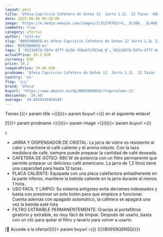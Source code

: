 ```yaml
---
layout: post
title: 'Ufesa Capriccio Cafetera de Goteo 12  Jarra 1.2L  12 Tazas  680W  Filtro Permanente  Placa Calefactora Antiadherente  Sistema Antigoteo  Auto Apagado  Azul/Verdoso'
date: 2025-06-08 09:28:09
image: 'https://m.media-amazon.com/images/I/31ZfK70Jr+L._SL500_._SL400_.jpg'
comments: true
category: ofertas
author: 'tole.es'
slug: 'B09S9Q6N5Q-es Ufesa Capriccio Cafetera de Goteo 12 Jarra 1.2L 12 Tazas...'
sku: 'B09S9Q6N5Q-es'
tags: [ '9523d978-59fe-477f-8c56-f69a4f1f65a6_0','9523d978-59fe-477f-8c56-f69a4f1f65a6_3301','9523d978-59fe-477f-8c56-f69a4f1f65a6_6201','9523d978-59fe-477f-8c56-f69a4f1f65a6_6801','9523d978-59fe-477f-8c56-f69a4f1f65a6_701','9523d978-59fe-477f-8c56-f69a4f1f65a6_9101','Arborist Merchandising Root','CML-Kitchen','Cafeteras de goteo','Hogar y cocina','Kitchen All','Los favoritos de nuestros clientes Social: Hogar y cocina','Los favoritos de nuestros clientes Social: Hogar y cocina líneas duras','Major Appliances','Máquinas cafeteras','New Arrivals Social: Home and Kitchen','Self Service','Special Features Stores','Top Brands Kitchen Appliances','Top Brands Kitchen Selection','Utensilios para café y té','cafetera','top brands_home_and_kitchen','ufesa','🇪🇸', ]
actualPrice: 30.2 EUR
currency: EUR
price: 30.2
comparePrice: 39.99 EUR
prodname: 'Ufesa Capriccio Cafetera de Goteo 12  Jarra 1.2L  12 Tazas  680W  Filtro Permanente  Placa Calefactora Antiadherente  Sistema Antigoteo  Auto Apagado  Azul/Verdoso'
country: 'es'
flag: '🇪🇸'
brand: 'Ufesa'
buyurl: 'https://www.amazon.es/dp/B09S9Q6N5Q/?tag=tolees-21'
descuento: '24.48'
average: '29.9554545454545'
---
```


Tienes [{{< param title >}}]({{< param buyurl >}}) en el siguiente enlace!

[![{{< param prodname >}}]({{< param image >}})]({{< param buyurl >}})

ℹ️:

- JARRA Y DISPENSADOR DE CRISTAL: La jarra de vidrio es resistente al calor y mantiene el café caliente y el aroma intacto. Con la taza medidora de café, siempre puede preparar la cantidad de café deseada.
- CAFETERA DE GOTEO: 680 W de potencia con un filtro permanente que permite preparar un delicioso café americano. La jarra de 1,2 litros tiene una capacidad para hasta 12 tazas.
- PLACA CALIENTE: Equipada con una placa calefactora antiadherente en la parte inferior, mantiene la bebida caliente en la jarra durante al menos 1 hora.
- USO FÁCIL Y LIMPIO: Su sistema antigoteo evita derrames indeseados y basta con presionar un solo botón para que empiece a funcionar. Cuenta además con apagado automático, la cafetera se apagará una vez la bebida esté lista
- FILTRO EXTRAÍBLE PERMANENTEMENTE: Gracias al portafiltros giratorio y extraíble, es muy fácil de limpiar. Después de usarlo, basta con un clic para quitar el filtro y lavarlo para volver a usarlo.

[🛒 Accede a la oferta!!]({{< param buyurl >}})
{{<world>}}B09S9Q6N5Q{{</world>}}
